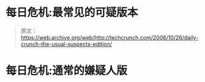 # 每日危机:最常见的可疑版本

> 原文：<https://web.archive.org/web/http://techcrunch.com/2006/10/26/daily-crunch-the-usual-suspects-edition/>

# 每日危机:通常的嫌疑人版